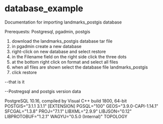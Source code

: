 # database_example

Documentation for importing landmarks_postgis database

Prerequests:
Postgresql, 
pgadmin,
postgis

1. download the landmarks_postgis database tar file
2. in pgadmin create a new database
3. right-click on new database and select restore
4. in the Filename field on the right side click the three dots
5. at the bottom right click on format and select all files
6. when all files are shown select the database file landmarks_postgis
7. click restore

--that is it

--Postregsql and postgis version data

PostgreSQL 10.16, compiled by Visual C++ build 1800, 64-bit
POSTGIS="3.1.1 3.1.1" [EXTENSION] PGSQL="100" GEOS="3.9.0-CAPI-1.14.1" SFCGAL="1.3.8" PROJ="7.1.1" LIBXML="2.9.9" LIBJSON="0.12" LIBPROTOBUF="1.2.1" WAGYU="0.5.0 (Internal)" TOPOLOGY
